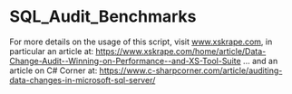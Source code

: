 # SQL_Audit_Benchmarks

For more details on the usage of this script, visit www.xskrape.com, in particular
an article at: https://www.xskrape.com/home/article/Data-Change-Audit--Winning-on-Performance--and-XS-Tool-Suite
... and an article on C# Corner at: https://www.c-sharpcorner.com/article/auditing-data-changes-in-microsoft-sql-server/

